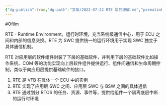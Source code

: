 ```yaml
---
{"dg-publish":true,"dg-path":"文章/2022-07-22 RTE 层的理解.md","permalink":"/文章/2022-07-22 RTE 层的理解/","dgEnableSearch":"true"}
---
```


#Ofilm 

RTE - Runtime Environment，运行时环境，充当系统级通信中心，用于 ECU 之间和内部的信息交换。RTE 为 SWC 提供统一的运行环境用于实现 SWC 独立于具体通信机制。

RTE 对应用层的软件组件封装了下层的基础软件，并利用下层的基础软件比如操作系统、COM 等的功能实现向上层软件组件提供运行、组件间通信和生命周期控制，类似于向应用层提供基础软件的接口。

1. RTE 是 VFB 在具体一个 ECU 中的实例
2. RTE 实现了应用层 SWC 之间、应用层 SWC 与 BSW 之间的具体通信
3. RTE 通过划分 RTOS 的任务、资源、事件等，提供给组件一个隔离底层中断的运行时环境